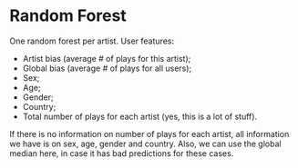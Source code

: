 # Random Forest

One random forest per artist. User features:

* Artist bias (average # of plays for this artist);
* Global bias (average # of plays for all users);
* Sex;
* Age;
* Gender;
* Country;
* Total number of plays for each artist (yes, this is a lot of stuff).

If there is no information on number of plays for each artist, all information we have is on sex, age, gender and country.
Also, we can use the global median here, in case it has bad predictions for these cases.